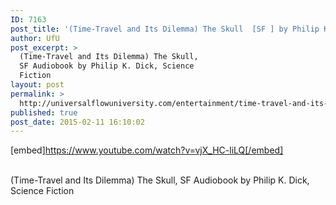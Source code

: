 ```yaml
---
ID: 7163
post_title: '(Time-Travel and Its Dilemma) The Skull  [SF ] by Philip K. Dick'
author: UfU
post_excerpt: >
  (Time-Travel and Its Dilemma) The Skull,
  SF Audiobook by Philip K. Dick, Science
  Fiction
layout: post
permalink: >
  http://universalflowuniversity.com/entertainment/time-travel-and-its-dilemma-the-skull-sf-by-philip-k-dick/
published: true
post_date: 2015-02-11 16:10:02
---
```

[embed]https://www.youtube.com/watch?v=vjX_HC-liLQ[/embed]</br></br>
<p>(Time-Travel and Its Dilemma) The Skull, SF Audiobook by Philip K. Dick, Science Fiction</p>
